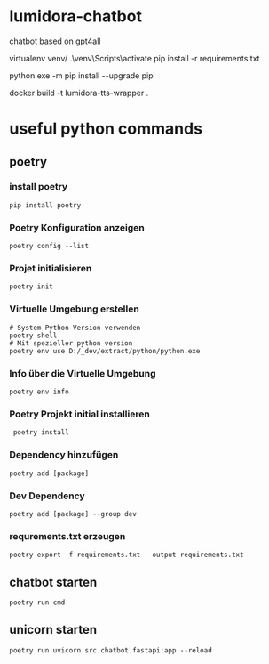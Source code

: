 # lumidora-chatbot
chatbot based on gpt4all


virtualenv venv/
.\venv\Scripts\activate
pip install -r requirements.txt


python.exe -m pip install --upgrade pip





docker build -t lumidora-tts-wrapper .



# useful python commands
## poetry

### install poetry
    pip install poetry

### Poetry Konfiguration anzeigen
    poetry config --list

### Projet initialisieren
    poetry init

### Virtuelle Umgebung erstellen
    # System Python Version verwenden
    poetry shell
    # Mit spezieller python version
    poetry env use D:/_dev/extract/python/python.exe

### Info über die Virtuelle Umgebung
    poetry env info

### Poetry Projekt initial installieren
     poetry install

### Dependency hinzufügen
    poetry add [package]

### Dev Dependency
    poetry add [package] --group dev

### requrements.txt erzeugen
    poetry export -f requirements.txt --output requirements.txt

## chatbot starten
    poetry run cmd

## unicorn starten
    poetry run uvicorn src.chatbot.fastapi:app --reload



